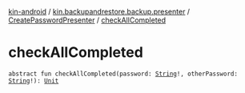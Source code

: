 [kin-android](../../index.md) / [kin.backupandrestore.backup.presenter](../index.md) / [CreatePasswordPresenter](index.md) / [checkAllCompleted](./check-all-completed.md)

# checkAllCompleted

`abstract fun checkAllCompleted(password: `[`String`](https://kotlinlang.org/api/latest/jvm/stdlib/kotlin/-string/index.html)`!, otherPassword: `[`String`](https://kotlinlang.org/api/latest/jvm/stdlib/kotlin/-string/index.html)`!): `[`Unit`](https://kotlinlang.org/api/latest/jvm/stdlib/kotlin/-unit/index.html)